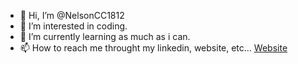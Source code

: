 - 👋 Hi, I’m @NelsonCC1812
- 👀 I’m interested in coding.
- 🌱 I’m currently learning as much as i can.
- 📫 How to reach me throught my linkedin, website, etc... [Website](nelsoncc.es)
